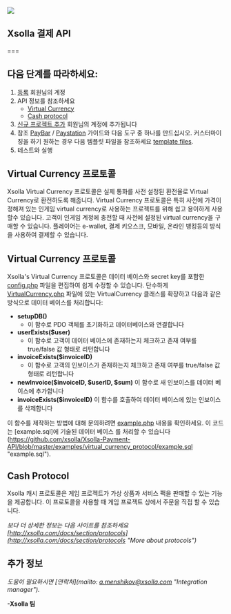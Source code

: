 ![](http://xsolla.com/img/xsolla-logo2.png)

## Xsolla 결제 API ##

===

## 다음 단계를 따라하세요: ##


1. [등록](https://account.xsolla.com/index.php?a=registrationForm "계정 등록") 회원님의 계정
2. API 정보를 참조하세요
   * [Virtual Currency](https://github.com/xsolla/Xsolla-Payment-API/blob/master/Xsolla_Virtual_Currency_API_Guide.pdf "Virtual Currency 프로토콜 API 가이드")
   * [Cash protocol](https://github.com/xsolla/Xsolla-Payment-API/blob/master/Xsolla_Cash_API_Guide.pdf "Cash 프로토콜 API 가이드")
3. [신규 프로젝트 추가](https://account.xsolla.com/index.php?a=projects&ext=drawfrmnewproject "프로젝트 추가") 회원님의 계정에 추가됩니다
4. 참조 [PayBar](https://github.com/xsolla/Xsolla-Payment-API/blob/master/Xsolla_PayBar_Integration_Guide_en.pdf "PayBar Integration Guide") / [Paystation](https://github.com/xsolla/Xsolla-Payment-API/blob/master/Xsolla_PayStation_Integration_Guide.pdf "PayStation 인티그레이션 가이드") 가이드와 다음 도구 중 하나를 만드십시오. 
커스터마이징을 하기 원하는 경우 다음 템플릿 파일을 참조하세요 [template files](https://github.com/xsolla/Xsolla-Payment-API/blob/master/Paystation_template.zip "Paystation template files").
5. 테스트와 실행


## Virtual Currency 프로토콜 ##

Xsolla Virtual Currency 프로토콜은 실제 통화를 사전 설정된 환전율로 Virtual Currency로 환전하도록 해줍니다. Virtual Currency 프로토콜은 특히 사전에 가격이 정해져 있는 인게임 virtual currency로 사용하는 프로젝트를 위해 쉽고 용이하게 사용할수 있습니다. 고객이 인게임 계정에 충전할 때 사전에 설정된 virtual currency을 구매할 수 있습니다. 플레이어는 e-wallet, 결제 키오스크, 모바일, 온라인 뱅킹등의 방식을 사용하여 결제할 수 있습니다.

## Virtual Currency 프로토콜 ##
Xsolla's Virtual Currency 프로토콜은 데이터 베이스와 secret key를 포함한 [config.php](https://github.com/xsolla/Xsolla-Payment-API/blob/master/examples/virtual_currency_protocol/inc/config.php "config.php") 파일을 편집하여 쉽게 수정할 수 있습니다. 단수하게 [VirtualCurrency.php](https://github.com/xsolla/Xsolla-Payment-API/blob/master/examples/virtual_currency_protocol/inc/virtual_currency_protocol.php "VirtualCurrency.php") 파일에 있는 VirtualCurrency 클래스를 확장하고 다음과 같은 방식으로 데이터 베이스를 처리합니다:

* **setupDB()**
    * 이 함수로 PDO 객체를 초기화하고 데이터베이스와 연결합니다
* **userExists($user)**
    * 이 함수로 고객이 데이터 베이스에 존재하는지 체크하고 존재 여부를 true/false 값 형태로 리턴합니다
* **invoiceExists($invoiceID)**
    * 이 함수로 고객의 인보이스가 존재하는지 체크하고 존재 여부를 true/false 값 형태로 리턴합니다
* **newInvoice($invoiceID, $userID, $sum)**
    이 함수로 새 인보이스를 데이터 베이스에 추가합니다 
* **invoiceExists($invoiceID)**
    이 함수를 호출하여 데이터 베이스에 있는 인보이스를 삭제합니다

이 함수를 제작하는 방법에 대해 문의하려면 [example.php](https://github.com/xsolla/Xsolla-Payment-API/blob/master/examples/virtual_currency_protocol/example.php "example.php") 내용을 확인하세요. 이 코드는 [example.sql]에 기술된 데이터 베이스 를 처리할 수 있습니다(https://github.com/xsolla/Xsolla-Payment-API/blob/master/examples/virtual_currency_protocol/example.sql "example.sql").


## Cash Protocol ##
Xsolla 캐시 프로토콜은 게임 프로젝트가 가상 상품과 서비스 팩을 판매할 수 있는 기능을 제공합니다. 이 프로토콜을 사용할 때 게임 프로젝트 상에서 주문을 직접 할 수 있습니다. 


*보다 더 상세한 정보는 다음 사이트를 참조하세요 [http://xsolla.com/docs/section/protocols](http://xsolla.com/docs/section/protocols "More about protocols")*

## 추가 정보 ##
*도움이 필요하시면 [연락처](mailto: a.menshikov@xsolla.com "Integration manager").*

**-Xsolla 팀** 
